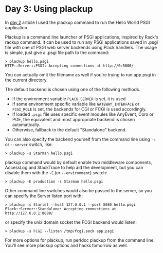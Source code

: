 # Day 3: Using plackup

In [day 2][1] article I used the plackup command to run the Hello World PSGI application.

Plackup is a command line launcher of PSGI applications, inspired by Rack's rackup command. It can be used to run any PSGI applications saved in .psgi file with one of PSGI web server backends using Plack handlers. The usage is simple, just give a .psgi file path to the command:

```
> plackup hello.psgi
HTTP::Server::PSGI: Accepting connections at http://0:5000/
```

You can actually omit the filename as well if you're trying to run app.psgi in the current directory.

The default backend is chosen using one of the following methods.

* If the environment variable `PLACK_SERVER` is set, it is used
* If some environment specific variable like `GATEWAY_INTERFACE` or `FCGI_ROLE` is set, the backends for CGI or FCGI is used accordingly.
* If loaded `.psgi` file uses specific event modules like AnyEvent, Coro or POE, the equivalent and most appropriate backend is chosen automatically.
* Otherwise, fallback to the default "Standalone" backend.

You can also specify the backend yourself from the command line using `-s` or `--server` switch, like:

```
> plackup -s Starman hello.psgi
```

plackup command would by default enable two middleware components, AccessLog and StackTrace to help aid the development, but you can disable them with the `-E` (or `--environment`) switch:

```
> plackup -E production -s Starman hello.psgi
```

Other command line switches would also be passed to the server, so you can specify the Server listen port with:

```
> plackup -s Starlet --host 127.0.0.1 --port 8080 hello.psgi
Plack::Server::Standalone: Accepting connections at http://127.0.0.1:8080/
```

or specify the unix domain socket the FCGI backend would listen:

```
> plackup -s FCGI --listen /tmp/fcgi.sock app.psgi
```

For more options for plackup, run perldoc plackup from the command line. You'll see more plackup options and hacks tomorrow as well.

  [1]: http://advent.plackperl.org/2009/12/day-2-hello-world.html
